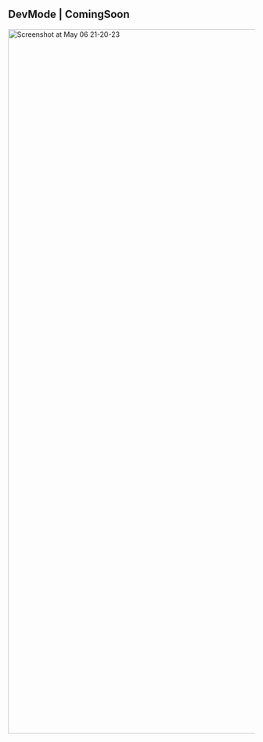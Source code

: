 ## DevMode | ComingSoon

<img width="1437" alt="Screenshot at May 06 21-20-23" src="https://user-images.githubusercontent.com/46497577/167230135-4f557094-5f6c-4e8e-9d51-ed37f8199fa2.png">
